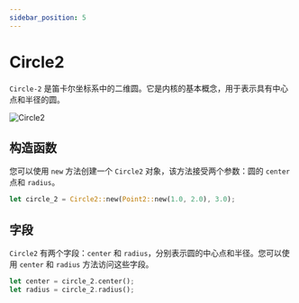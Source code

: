 ```yaml
---
sidebar_position: 5
---
```


# Circle2

`Circle-2` 是笛卡尔坐标系中的二维圆。它是内核的基本概念，用于表示具有中心点和半径的圆。

![Circle2](/img/circle-2.png)

## 构造函数

您可以使用 `new` 方法创建一个 `Circle2` 对象，该方法接受两个参数：圆的 `center` 点和 `radius`。

```rust
let circle_2 = Circle2::new(Point2::new(1.0, 2.0), 3.0);
```

## 字段

`Circle2` 有两个字段：`center` 和 `radius`，分别表示圆的中心点和半径。您可以使用 `center` 和 `radius` 方法访问这些字段。

```rust
let center = circle_2.center();
let radius = circle_2.radius();
```
